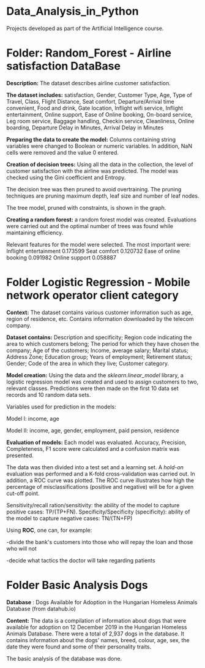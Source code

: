 # Data_Analysis_in_Python
Projects developed as part of the Artificial Intelligence course.


# Folder: Random_Forest - Airline satisfaction DataBase

__Description:__ The dataset describes airline customer satisfaction.

__The dataset includes:__ 
    satisfaction,
	Gender,
	Customer Type,
	Age,
	Type of Travel,
	Class,
	Flight Distance,
	Seat comfort,
	Departure/Arrival time convenient,
	Food and drink,
	Gate location,
	Inflight wifi service,
	Inflight entertainment,
	Online support,
	Ease of Online booking,
	On-board service,
	Leg room service,
	Baggage handling,
	Checkin service,
	Cleanliness,
	Online boarding,
	Departure Delay in Minutes,
	Arrival Delay in Minutes

__Preparing the data to create the model:__ Columns containing string variables were changed to Boolean or numeric variables. In addition, NaN cells were removed and the value 0 entered.

__Creation of decision trees:__ Using all the data in the collection, the level of customer satisfaction with the airline was predicted. The model was checked using the Gini coefficient and Entropy.

The decision tree was then pruned to avoid overtraining. The pruning techniques are pruning maximum depth, leaf size and number of leaf nodes.


The tree model, pruned with constraints, is shown in the graph.

__Creating a random forest:__ a random forest model was created. Evaluations were carried out and the optimal number of trees was found while maintaining efficiency. 

Relevant features for the model were selected. The most important were: Inflight entertainment 0.173599
Seat comfort 0.120732
Ease of online booking 0.091982
Online support 0.058887


# Folder Logistic Regression - Mobile network operator client category

__Context:__
The dataset contains various customer information such as age, region of residence, etc. Contains information downloaded by the telecom company.

__Dataset contains:__
	Description and specificity;
	Region code indicating the area to which customers belong;
	The period for which they have chosen the company;
	Age of the customers;
	Income, average salary;
	Marital status;
	 Address Zone;
	Education group;
	Years of employment;
	Retirement status;
	Gender;
	Code of the area in which they live;
    Customer category.

__Model creation:__ Using the data and the _sklearn.linear_model_ library, a logistic regression model was created and used to assign customers to two, relevant classes. Predictions were then made on the first 10 data set records and 10 random data sets. 

Variables used for prediction in the models:

Model I: income, age

Model II: income, age, gender, employment, paid pension, residence  

__Evaluation of models:__ Each model was evaluated. Accuracy, Precision, Completeness, F1 score were calculated and a confusion matrix was presented.

The data was then divided into a test set and a learning set. A _hold-on_ evaluation was performed and a K-fold cross-validation was carried out. In addition, a ROC curve was plotted. The ROC curve illustrates how high the percentage of misclassifications (positive and negative) will be for a given cut-off point.

Sensitivity/recall ration/sensitivity: the ability of the model to capture positive cases: TP/(TP+FN).
Specificity/Specificity (specificity): ability of the model to capture negative cases: TN/(TN+FP)

Using __ROC__, one can, for example:

-divide the bank's customers into those who will repay the loan and those who will not

-decide what tactics the doctor will take regarding patients

# Folder Basic Analysis Dogs 
__Database__ :  Dogs Available for Adoption in the Hungarian Homeless Animals Database (from datahub.io)

__Content:__ 
The data is a compilation of information about dogs that were available for adoption on 12 December 2019 in the Hungarian Homeless Animals Database. There were a total of 2,937 dogs in the database. It contains information about the dogs' names, breed, colour, age, sex, the date they were found and some of their personality traits.

The basic analysis of the database was done.

